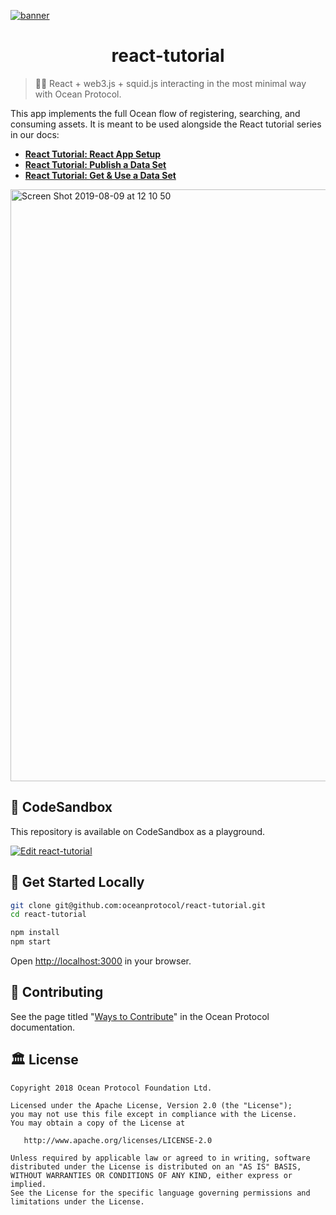 [![banner](https://raw.githubusercontent.com/oceanprotocol/art/master/github/repo-banner%402x.png)](https://oceanprotocol.com)

<h1 align="center">react-tutorial</h1>

> 🦄🦑 React + web3.js + squid.js interacting in the most minimal way with Ocean Protocol.

This app implements the full Ocean flow of registering, searching, and consuming assets. It is meant to be used alongside the React tutorial series in our docs:

- [**React Tutorial: React App Setup**](https://docs.oceanprotocol.com/tutorials/react-setup/)
- [**React Tutorial: Publish a Data Set**](https://docs.oceanprotocol.com/tutorials/react-publish-data-set/)
- [**React Tutorial: Get & Use a Data Set**](https://docs.oceanprotocol.com/tutorials/react-get-use-data-set/)

<a href="https://docs.oceanprotocol.com/tutorials/react-setup/"><img width="947" alt="Screen Shot 2019-08-09 at 12 10 50" src="https://user-images.githubusercontent.com/90316/62772018-cb4e0d80-ba9e-11e9-9492-1118943c6c7b.png"></a>

## 🦄 CodeSandbox

This repository is available on CodeSandbox as a playground.

[![Edit react-tutorial](https://codesandbox.io/static/img/play-codesandbox.svg)](https://codesandbox.io/s/github/oceanprotocol/react-tutorial/tree/master/?fontsize=14)

## 🦑 Get Started Locally

```bash
git clone git@github.com:oceanprotocol/react-tutorial.git
cd react-tutorial

npm install
npm start
```

Open [http://localhost:3000](http://localhost:3000) in your browser.

## 🎁 Contributing

See the page titled "[Ways to Contribute](https://docs.oceanprotocol.com/concepts/contributing/)" in the Ocean Protocol documentation.

## 🏛 License

```text
Copyright 2018 Ocean Protocol Foundation Ltd.

Licensed under the Apache License, Version 2.0 (the "License");
you may not use this file except in compliance with the License.
You may obtain a copy of the License at

   http://www.apache.org/licenses/LICENSE-2.0

Unless required by applicable law or agreed to in writing, software
distributed under the License is distributed on an "AS IS" BASIS,
WITHOUT WARRANTIES OR CONDITIONS OF ANY KIND, either express or implied.
See the License for the specific language governing permissions and
limitations under the License.
```
